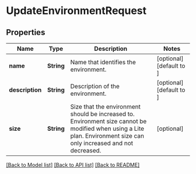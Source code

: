 # UpdateEnvironmentRequest

## Properties
Name | Type | Description | Notes
------------ | ------------- | ------------- | -------------
**name** | **String** | Name that identifies the environment. | [optional] [default to ]
**description** | **String** | Description of the environment. | [optional] [default to ]
**size** | **String** | Size that the environment should be increased to. Environment size cannot be modified when using a Lite plan. Environment size can only increased and not decreased. | [optional] 

[[Back to Model list]](../README.md#documentation-for-models) [[Back to API list]](../README.md#documentation-for-api-endpoints) [[Back to README]](../README.md)


